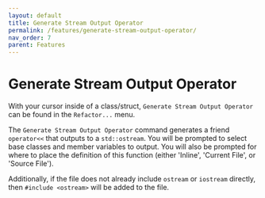 ```yaml
---
layout: default
title: Generate Stream Output Operator
permalink: /features/generate-stream-output-operator/
nav_order: 7
parent: Features
---
```


# Generate Stream Output Operator

With your cursor inside of a class/struct, `Generate Stream Output Operator` can be found in the `Refactor...` menu.

The `Generate Stream Output Operator` command generates a friend `operator<<` that outputs to a `std::ostream`. You will be prompted to select base classes and member variables to output. You will also be prompted for where to place the definition of this function (either 'Inline', 'Current File', or 'Source File').

Additionally, if the file does not already include `ostream` or `iostream` directly, then `#include <ostream>` will be added to the file.
